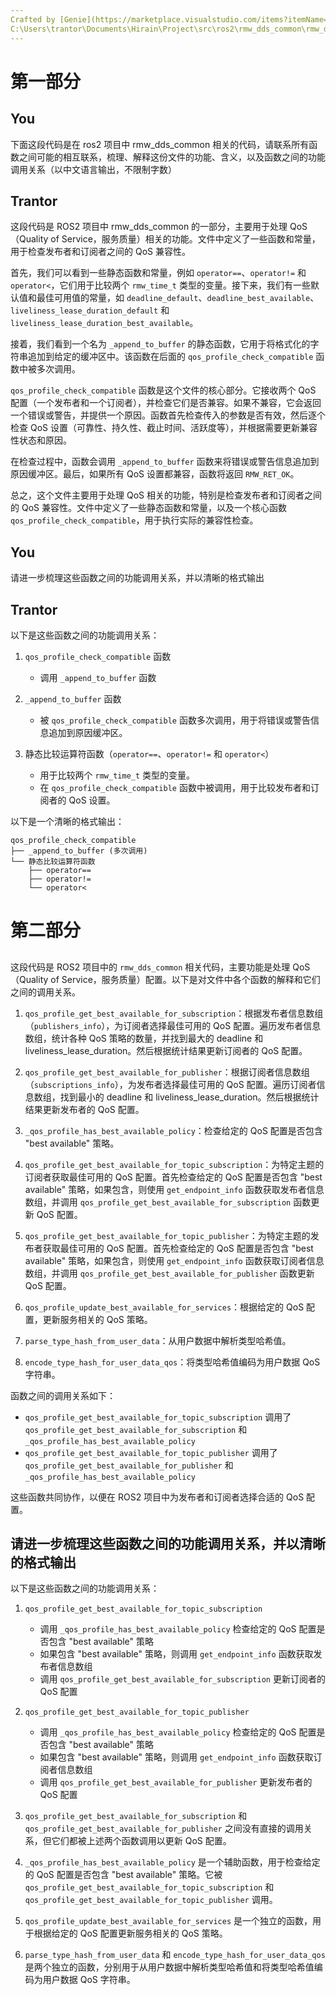 ```yaml
---
Crafted by [Genie](https://marketplace.visualstudio.com/items?itemName=genieai.chatgpt-vscode)
C:\Users\trantor\Documents\Hirain\Project\src\ros2\rmw_dds_common\rmw_dds_common\src\qos.md
---
```


# 第一部分

## You

下面这段代码是在 ros2 项目中 rmw_dds_common 相关的代码，请联系所有函数之间可能的相互联系，梳理、解释这份文件的功能、含义，以及函数之间的功能调用关系（以中文语言输出，不限制字数）

## Trantor

这段代码是 ROS2 项目中 rmw_dds_common 的一部分，主要用于处理 QoS（Quality of Service，服务质量）相关的功能。文件中定义了一些函数和常量，用于检查发布者和订阅者之间的 QoS 兼容性。

首先，我们可以看到一些静态函数和常量，例如 `operator==`、`operator!=` 和 `operator<`，它们用于比较两个 `rmw_time_t` 类型的变量。接下来，我们有一些默认值和最佳可用值的常量，如 `deadline_default`、`deadline_best_available`、`liveliness_lease_duration_default` 和 `liveliness_lease_duration_best_available`。

接着，我们看到一个名为 `_append_to_buffer` 的静态函数，它用于将格式化的字符串追加到给定的缓冲区中。该函数在后面的 `qos_profile_check_compatible` 函数中被多次调用。

`qos_profile_check_compatible` 函数是这个文件的核心部分。它接收两个 QoS 配置（一个发布者和一个订阅者），并检查它们是否兼容。如果不兼容，它会返回一个错误或警告，并提供一个原因。函数首先检查传入的参数是否有效，然后逐个检查 QoS 设置（可靠性、持久性、截止时间、活跃度等），并根据需要更新兼容性状态和原因。

在检查过程中，函数会调用 `_append_to_buffer` 函数来将错误或警告信息追加到原因缓冲区。最后，如果所有 QoS 设置都兼容，函数将返回 `RMW_RET_OK`。

总之，这个文件主要用于处理 QoS 相关的功能，特别是检查发布者和订阅者之间的 QoS 兼容性。文件中定义了一些静态函数和常量，以及一个核心函数 `qos_profile_check_compatible`，用于执行实际的兼容性检查。

## You

请进一步梳理这些函数之间的功能调用关系，并以清晰的格式输出

## Trantor

以下是这些函数之间的功能调用关系：

1. `qos_profile_check_compatible` 函数

   - 调用 `_append_to_buffer` 函数

2. `_append_to_buffer` 函数

   - 被 `qos_profile_check_compatible` 函数多次调用，用于将错误或警告信息追加到原因缓冲区。

3. 静态比较运算符函数（`operator==`、`operator!=` 和 `operator<`）
   - 用于比较两个 `rmw_time_t` 类型的变量。
   - 在 `qos_profile_check_compatible` 函数中被调用，用于比较发布者和订阅者的 QoS 设置。

以下是一个清晰的格式输出：

```
qos_profile_check_compatible
├── _append_to_buffer (多次调用)
└── 静态比较运算符函数
    ├── operator==
    ├── operator!=
    └── operator<
```

# 第二部分

##

这段代码是 ROS2 项目中的 `rmw_dds_common` 相关代码，主要功能是处理 QoS（Quality of Service，服务质量）配置。以下是对文件中各个函数的解释和它们之间的调用关系。

1. `qos_profile_get_best_available_for_subscription`：根据发布者信息数组（`publishers_info`），为订阅者选择最佳可用的 QoS 配置。遍历发布者信息数组，统计各种 QoS 策略的数量，并找到最大的 deadline 和 liveliness_lease_duration。然后根据统计结果更新订阅者的 QoS 配置。

2. `qos_profile_get_best_available_for_publisher`：根据订阅者信息数组（`subscriptions_info`），为发布者选择最佳可用的 QoS 配置。遍历订阅者信息数组，找到最小的 deadline 和 liveliness_lease_duration。然后根据统计结果更新发布者的 QoS 配置。

3. `_qos_profile_has_best_available_policy`：检查给定的 QoS 配置是否包含 "best available" 策略。

4. `qos_profile_get_best_available_for_topic_subscription`：为特定主题的订阅者获取最佳可用的 QoS 配置。首先检查给定的 QoS 配置是否包含 "best available" 策略，如果包含，则使用 `get_endpoint_info` 函数获取发布者信息数组，并调用 `qos_profile_get_best_available_for_subscription` 函数更新 QoS 配置。

5. `qos_profile_get_best_available_for_topic_publisher`：为特定主题的发布者获取最佳可用的 QoS 配置。首先检查给定的 QoS 配置是否包含 "best available" 策略，如果包含，则使用 `get_endpoint_info` 函数获取订阅者信息数组，并调用 `qos_profile_get_best_available_for_publisher` 函数更新 QoS 配置。

6. `qos_profile_update_best_available_for_services`：根据给定的 QoS 配置，更新服务相关的 QoS 策略。

7. `parse_type_hash_from_user_data`：从用户数据中解析类型哈希值。

8. `encode_type_hash_for_user_data_qos`：将类型哈希值编码为用户数据 QoS 字符串。

函数之间的调用关系如下：

- `qos_profile_get_best_available_for_topic_subscription` 调用了 `qos_profile_get_best_available_for_subscription` 和 `_qos_profile_has_best_available_policy`
- `qos_profile_get_best_available_for_topic_publisher` 调用了 `qos_profile_get_best_available_for_publisher` 和 `_qos_profile_has_best_available_policy`

这些函数共同协作，以便在 ROS2 项目中为发布者和订阅者选择合适的 QoS 配置。

## 请进一步梳理这些函数之间的功能调用关系，并以清晰的格式输出

以下是这些函数之间的功能调用关系：

1. `qos_profile_get_best_available_for_topic_subscription`

   - 调用 `_qos_profile_has_best_available_policy` 检查给定的 QoS 配置是否包含 "best available" 策略
   - 如果包含 "best available" 策略，则调用 `get_endpoint_info` 函数获取发布者信息数组
   - 调用 `qos_profile_get_best_available_for_subscription` 更新订阅者的 QoS 配置

2. `qos_profile_get_best_available_for_topic_publisher`

   - 调用 `_qos_profile_has_best_available_policy` 检查给定的 QoS 配置是否包含 "best available" 策略
   - 如果包含 "best available" 策略，则调用 `get_endpoint_info` 函数获取订阅者信息数组
   - 调用 `qos_profile_get_best_available_for_publisher` 更新发布者的 QoS 配置

3. `qos_profile_get_best_available_for_subscription` 和 `qos_profile_get_best_available_for_publisher` 之间没有直接的调用关系，但它们都被上述两个函数调用以更新 QoS 配置。

4. `_qos_profile_has_best_available_policy` 是一个辅助函数，用于检查给定的 QoS 配置是否包含 "best available" 策略。它被 `qos_profile_get_best_available_for_topic_subscription` 和 `qos_profile_get_best_available_for_topic_publisher` 调用。

5. `qos_profile_update_best_available_for_services` 是一个独立的函数，用于根据给定的 QoS 配置更新服务相关的 QoS 策略。

6. `parse_type_hash_from_user_data` 和 `encode_type_hash_for_user_data_qos` 是两个独立的函数，分别用于从用户数据中解析类型哈希值和将类型哈希值编码为用户数据 QoS 字符串。
